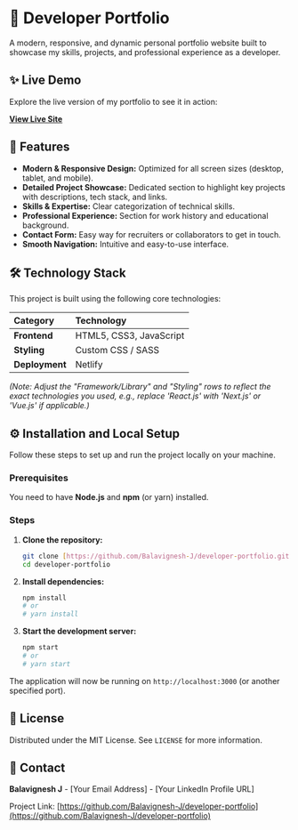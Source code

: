 # 🚀 Developer Portfolio

A modern, responsive, and dynamic personal portfolio website built to showcase my skills, projects, and professional experience as a developer.

## ✨ Live Demo

Explore the live version of my portfolio to see it in action:

**[View Live Site](https://bv-devfolio.netlify.app/)**

## 🌟 Features

* **Modern & Responsive Design:** Optimized for all screen sizes (desktop, tablet, and mobile).
* **Detailed Project Showcase:** Dedicated section to highlight key projects with descriptions, tech stack, and links.
* **Skills & Expertise:** Clear categorization of technical skills.
* **Professional Experience:** Section for work history and educational background.
* **Contact Form:** Easy way for recruiters or collaborators to get in touch.
* **Smooth Navigation:** Intuitive and easy-to-use interface.

## 🛠️ Technology Stack

This project is built using the following core technologies:

| Category | Technology |
| :--- | :--- |
| **Frontend** | HTML5, CSS3, JavaScript |
| **Styling** | Custom CSS / SASS |
| **Deployment** | Netlify |

*(Note: Adjust the "Framework/Library" and "Styling" rows to reflect the exact technologies you used, e.g., replace 'React.js' with 'Next.js' or 'Vue.js' if applicable.)*

## ⚙️ Installation and Local Setup

Follow these steps to set up and run the project locally on your machine.

### Prerequisites

You need to have **Node.js** and **npm** (or yarn) installed.

### Steps

1.  **Clone the repository:**
    ```bash
    git clone [https://github.com/Balavignesh-J/developer-portfolio.git](https://github.com/Balavignesh-J/developer-portfolio.git)
    cd developer-portfolio
    ```

2.  **Install dependencies:**
    ```bash
    npm install
    # or
    # yarn install
    ```

3.  **Start the development server:**
    ```bash
    npm start
    # or
    # yarn start
    ```

The application will now be running on `http://localhost:3000` (or another specified port).

## 📄 License

Distributed under the MIT License. See `LICENSE` for more information.

## 📧 Contact

**Balavignesh J** - [Your Email Address] - [Your LinkedIn Profile URL]

Project Link: [https://github.com/Balavignesh-J/developer-portfolio](https://github.com/Balavignesh-J/developer-portfolio)
